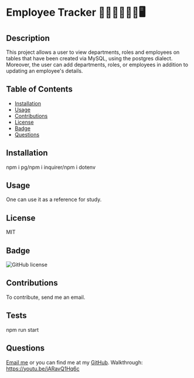 # Employee Tracker 🧑🏿‍💼👩🏾‍💻🖥️

## Description

This project allows a user to view departments, roles and employees on tables that have been created via MySQL, using the postgres dialect. Moreover, the user can add departments, roles, or employees in addition to updating an employee's details. 

## Table of Contents

- [Installation](#installation)
- [Usage](#usage)
- [Contributions](#contributions)
- [License](#license)
- [Badge](#badge)
- [Questions](#questions)

## Installation

npm i pg/npm i inquirer/npm i dotenv


## Usage
 One can use it as a reference for study.

## License

MIT

## Badge
![GitHub license](https://img.shields.io/badge/MIT-license-pink)

## Contributions

To contribute, send me an email. 

## Tests

npm run start

## Questions 

[Email me](mailto:raheemsenegal@outlook.com) or you can find me at my [GitHub](github.com/rs0579). Walkthrough: https://youtu.be/jARavQ1Hq6c
